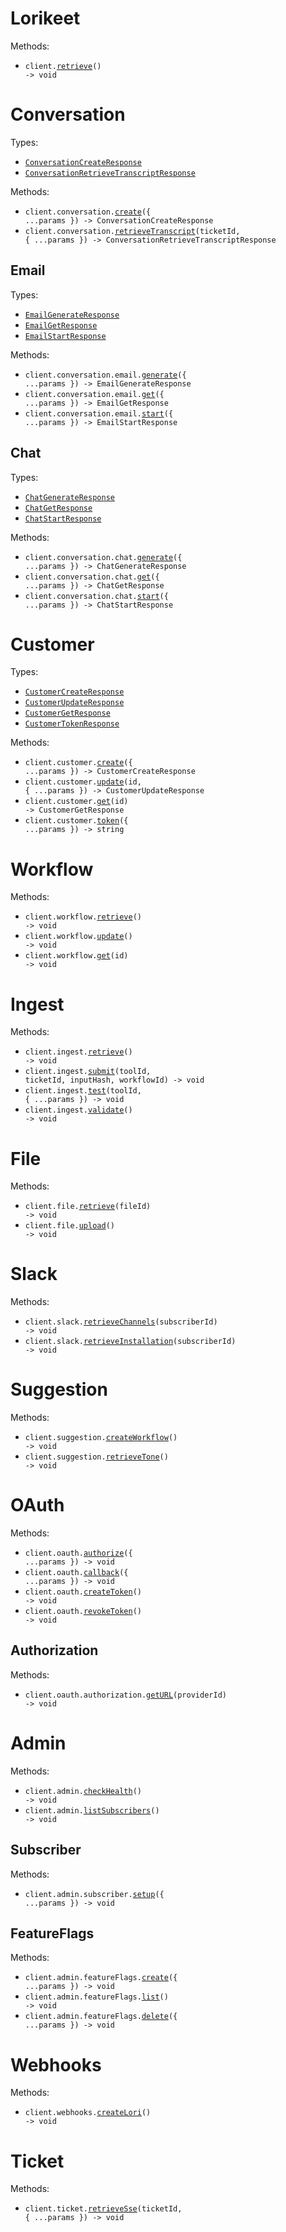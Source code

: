 # Lorikeet

Methods:

- <code title="get /">client.<a href="./src/index.ts">retrieve</a>() -> void</code>

# Conversation

Types:

- <code><a href="./src/resources/conversation/conversation.ts">ConversationCreateResponse</a></code>
- <code><a href="./src/resources/conversation/conversation.ts">ConversationRetrieveTranscriptResponse</a></code>

Methods:

- <code title="post /v1/conversation/new">client.conversation.<a href="./src/resources/conversation/conversation.ts">create</a>({ ...params }) -> ConversationCreateResponse</code>
- <code title="get /v1/conversation/transcript/{ticketId}">client.conversation.<a href="./src/resources/conversation/conversation.ts">retrieveTranscript</a>(ticketId, { ...params }) -> ConversationRetrieveTranscriptResponse</code>

## Email

Types:

- <code><a href="./src/resources/conversation/email.ts">EmailGenerateResponse</a></code>
- <code><a href="./src/resources/conversation/email.ts">EmailGetResponse</a></code>
- <code><a href="./src/resources/conversation/email.ts">EmailStartResponse</a></code>

Methods:

- <code title="post /v1/conversation/email/message">client.conversation.email.<a href="./src/resources/conversation/email.ts">generate</a>({ ...params }) -> EmailGenerateResponse</code>
- <code title="get /v1/conversation/email/message">client.conversation.email.<a href="./src/resources/conversation/email.ts">get</a>({ ...params }) -> EmailGetResponse</code>
- <code title="post /v1/conversation/email/create">client.conversation.email.<a href="./src/resources/conversation/email.ts">start</a>({ ...params }) -> EmailStartResponse</code>

## Chat

Types:

- <code><a href="./src/resources/conversation/chat.ts">ChatGenerateResponse</a></code>
- <code><a href="./src/resources/conversation/chat.ts">ChatGetResponse</a></code>
- <code><a href="./src/resources/conversation/chat.ts">ChatStartResponse</a></code>

Methods:

- <code title="post /v1/conversation/chat/message">client.conversation.chat.<a href="./src/resources/conversation/chat.ts">generate</a>({ ...params }) -> ChatGenerateResponse</code>
- <code title="get /v1/conversation/chat/message">client.conversation.chat.<a href="./src/resources/conversation/chat.ts">get</a>({ ...params }) -> ChatGetResponse</code>
- <code title="post /v1/conversation/chat/create">client.conversation.chat.<a href="./src/resources/conversation/chat.ts">start</a>({ ...params }) -> ChatStartResponse</code>

# Customer

Types:

- <code><a href="./src/resources/customer.ts">CustomerCreateResponse</a></code>
- <code><a href="./src/resources/customer.ts">CustomerUpdateResponse</a></code>
- <code><a href="./src/resources/customer.ts">CustomerGetResponse</a></code>
- <code><a href="./src/resources/customer.ts">CustomerTokenResponse</a></code>

Methods:

- <code title="post /v1/customer">client.customer.<a href="./src/resources/customer.ts">create</a>({ ...params }) -> CustomerCreateResponse</code>
- <code title="put /v1/customer/{id}">client.customer.<a href="./src/resources/customer.ts">update</a>(id, { ...params }) -> CustomerUpdateResponse</code>
- <code title="get /v1/customer/{id}">client.customer.<a href="./src/resources/customer.ts">get</a>(id) -> CustomerGetResponse</code>
- <code title="post /v1/customer/token">client.customer.<a href="./src/resources/customer.ts">token</a>({ ...params }) -> string</code>

# Workflow

Methods:

- <code title="get /v1/workflow">client.workflow.<a href="./src/resources/workflow.ts">retrieve</a>() -> void</code>
- <code title="post /v1/workflow">client.workflow.<a href="./src/resources/workflow.ts">update</a>() -> void</code>
- <code title="get /v1/workflow/{id}">client.workflow.<a href="./src/resources/workflow.ts">get</a>(id) -> void</code>

# Ingest

Methods:

- <code title="get /v1/ingest">client.ingest.<a href="./src/resources/ingest.ts">retrieve</a>() -> void</code>
- <code title="post /ingest/{toolId}/{ticketId}/{inputHash}/{workflowId}">client.ingest.<a href="./src/resources/ingest.ts">submit</a>(toolId, ticketId, inputHash, workflowId) -> void</code>
- <code title="post /ingest/test/{toolId}">client.ingest.<a href="./src/resources/ingest.ts">test</a>(toolId, { ...params }) -> void</code>
- <code title="post /ingest/validate">client.ingest.<a href="./src/resources/ingest.ts">validate</a>() -> void</code>

# File

Methods:

- <code title="get /v1/file/{fileId}">client.file.<a href="./src/resources/file.ts">retrieve</a>(fileId) -> void</code>
- <code title="put /v1/file/upload">client.file.<a href="./src/resources/file.ts">upload</a>() -> void</code>

# Slack

Methods:

- <code title="get /v1/slack/channels/{subscriberId}">client.slack.<a href="./src/resources/slack.ts">retrieveChannels</a>(subscriberId) -> void</code>
- <code title="get /v1/slack/install/{subscriberId}">client.slack.<a href="./src/resources/slack.ts">retrieveInstallation</a>(subscriberId) -> void</code>

# Suggestion

Methods:

- <code title="post /v1/suggestion/workflow">client.suggestion.<a href="./src/resources/suggestion.ts">createWorkflow</a>() -> void</code>
- <code title="get /v1/suggestion/tone">client.suggestion.<a href="./src/resources/suggestion.ts">retrieveTone</a>() -> void</code>

# OAuth

Methods:

- <code title="get /v1/oauth/authorize">client.oauth.<a href="./src/resources/oauth/oauth.ts">authorize</a>({ ...params }) -> void</code>
- <code title="get /v1/oauth/callback">client.oauth.<a href="./src/resources/oauth/oauth.ts">callback</a>({ ...params }) -> void</code>
- <code title="post /v1/oauth/token">client.oauth.<a href="./src/resources/oauth/oauth.ts">createToken</a>() -> void</code>
- <code title="post /v1/oauth/revoke">client.oauth.<a href="./src/resources/oauth/oauth.ts">revokeToken</a>() -> void</code>

## Authorization

Methods:

- <code title="get /v1/oauth/authorization/url/{providerId}">client.oauth.authorization.<a href="./src/resources/oauth/authorization.ts">getURL</a>(providerId) -> void</code>

# Admin

Methods:

- <code title="get /v1/admin/healthz">client.admin.<a href="./src/resources/admin/admin.ts">checkHealth</a>() -> void</code>
- <code title="get /v1/admin/subscribers">client.admin.<a href="./src/resources/admin/admin.ts">listSubscribers</a>() -> void</code>

## Subscriber

Methods:

- <code title="post /v1/admin/subscriber/setup">client.admin.subscriber.<a href="./src/resources/admin/subscriber.ts">setup</a>({ ...params }) -> void</code>

## FeatureFlags

Methods:

- <code title="post /v1/admin/feature-flags">client.admin.featureFlags.<a href="./src/resources/admin/feature-flags.ts">create</a>({ ...params }) -> void</code>
- <code title="get /v1/admin/feature-flags">client.admin.featureFlags.<a href="./src/resources/admin/feature-flags.ts">list</a>() -> void</code>
- <code title="delete /v1/admin/feature-flags">client.admin.featureFlags.<a href="./src/resources/admin/feature-flags.ts">delete</a>({ ...params }) -> void</code>

# Webhooks

Methods:

- <code title="post /webhooks/lori">client.webhooks.<a href="./src/resources/webhooks.ts">createLori</a>() -> void</code>

# Ticket

Methods:

- <code title="get /v1/ticket/sse/{ticketId}">client.ticket.<a href="./src/resources/ticket.ts">retrieveSse</a>(ticketId, { ...params }) -> void</code>
